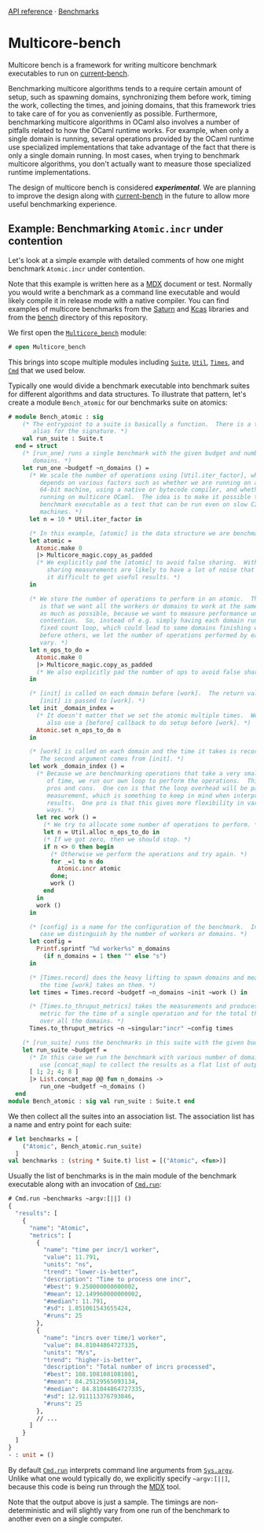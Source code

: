 [API reference](https://ocaml-multicore.github.io/multicore-bench/doc/multicore-bench/Multicore_bench/index.html)
&middot;
[Benchmarks](https://bench.ci.dev/ocaml-multicore/multicore-bench/branch/main)

# Multicore-bench

Multicore bench is a framework for writing multicore benchmark executables to
run on [current-bench](https://github.com/ocurrent/current-bench).

Benchmarking multicore algorithms tends to a require certain amount of setup,
such as spawning domains, synchronizing them before work, timing the work,
collecting the times, and joining domains, that this framework tries to take
care of for you as conveniently as possible. Furthermore, benchmarking multicore
algorithms in OCaml also involves a number of pitfalls related to how the OCaml
runtime works. For example, when only a single domain is running, several
operations provided by the OCaml runtime use specialized implementations that
take advantage of the fact that there is only a single domain running. In most
cases, when trying to benchmark multicore algorithms, you don't actually want to
measure those specialized runtime implementations.

The design of multicore bench is considered **_experimental_**. We are planning
to improve the design along with
[current-bench](https://github.com/ocurrent/current-bench) in the future to
allow more useful benchmarking experience.

## Example: Benchmarking `Atomic.incr` under contention

Let's look at a simple example with detailed comments of how one might benchmark
`Atomic.incr` under contention.

Note that this example is written here as a
[MDX](https://github.com/realworldocaml/mdx) document or test. Normally you
would write a benchmark as a command line executable and would likely compile it
in release mode with a native compiler. You can find examples of multicore
benchmarks from the
[Saturn](https://github.com/ocaml-multicore/saturn/tree/main/bench) and
[Kcas](https://github.com/ocaml-multicore/kcas/tree/main/bench) libraries and
from the [bench](bench) directory of this repository.

We first open the
[`Multicore_bench`](https://ocaml-multicore.github.io/multicore-bench/doc/multicore-bench/Multicore_bench/index.html)
module:

```ocaml
# open Multicore_bench
```

This brings into scope multiple modules including
[`Suite`](https://ocaml-multicore.github.io/multicore-bench/doc/multicore-bench/Multicore_bench/Suite/index.html),
[`Util`](https://ocaml-multicore.github.io/multicore-bench/doc/multicore-bench/Multicore_bench/Util/index.html),
[`Times`](https://ocaml-multicore.github.io/multicore-bench/doc/multicore-bench/Multicore_bench/Times/index.html),
and
[`Cmd`](https://ocaml-multicore.github.io/multicore-bench/doc/multicore-bench/Multicore_bench/Cmd/index.html)
that we used below.

Typically one would divide a benchmark executable into benchmark suites for
different algorithms and data structures. To illustrate that pattern, let's
create a module `Bench_atomic` for our benchmarks suite on atomics:

```ocaml
# module Bench_atomic : sig
    (* The entrypoint to a suite is basically a function.  There is a type
       alias for the signature. *)
    val run_suite : Suite.t
  end = struct
    (* [run_one] runs a single benchmark with the given budget and number of
       domains. *)
    let run_one ~budgetf ~n_domains () =
      (* We scale the number of operations using [Util.iter_factor], which
         depends on various factors such as whether we are running on a 32- or
         64-bit machine, using a native or bytecode compiler, and whether we are
         running on multicore OCaml.  The idea is to make it possible to use the
         benchmark executable as a test that can be run even on slow CI
         machines. *)
      let n = 10 * Util.iter_factor in

      (* In this example, [atomic] is the data structure we are benchmarking. *)
      let atomic =
        Atomic.make 0
        |> Multicore_magic.copy_as_padded
        (* We explicitly pad the [atomic] to avoid false sharing.  With false
           sharing measurements are likely to have a lot of noise that makes
           it difficult to get useful results. *)
      in

      (* We store the number of operations to perform in an atomic.  The idea
         is that we want all the workers or domains to work at the same time
         as much as possible, because we want to measure performance under
         contention.  So, instead of e.g. simply having each domain run a
         fixed count loop, which could lead to some domains finishing well
         before others, we let the number of operations performed by each domain
         vary. *)
      let n_ops_to_do =
        Atomic.make 0
        |> Multicore_magic.copy_as_padded
        (* We also explicitly pad the number of ops to avoid false sharing. *)
      in

      (* [init] is called on each domain before [work].  The return value of
         [init] is passed to [work]. *)
      let init _domain_index =
        (* It doesn't matter that we set the atomic multiple times.  We could
           also use a [before] callback to do setup before [work]. *)
        Atomic.set n_ops_to_do n
      in

      (* [work] is called on each domain and the time it takes is recorded.
         The second argument comes from [init]. *)
      let work _domain_index () =
        (* Because we are benchmarking operations that take a very small amount
           of time, we run our own loop to perform the operations.  This has
           pros and cons.  One con is that the loop overhead will be part of the
           measurement, which is something to keep in mind when interpreting the
           results.  One pro is that this gives more flexibility in various
           ways. *)
        let rec work () =
          (* We try to allocate some number of operations to perform. *)
          let n = Util.alloc n_ops_to_do in
          (* If we got zero, then we should stop. *)
          if n <> 0 then begin
            (* Otherwise we perform the operations and try again. *)
            for _=1 to n do
              Atomic.incr atomic
            done;
            work ()
          end
        in
        work ()
      in

      (* [config] is a name for the configuration of the benchmark.  In this
         case we distinguish by the number of workers or domains. *)
      let config =
        Printf.sprintf "%d worker%s" n_domains
          (if n_domains = 1 then "" else "s")
      in

      (* [Times.record] does the heavy lifting to spawn domains and measure
         the time [work] takes on them. *)
      let times = Times.record ~budgetf ~n_domains ~init ~work () in

      (* [Times.to_thruput_metrics] takes the measurements and produces both a
         metric for the time of a single operation and for the total thruput
         over all the domains. *)
      Times.to_thruput_metrics ~n ~singular:"incr" ~config times

    (* [run_suite] runs the benchmarks in this suite with the given budget. *)
    let run_suite ~budgetf =
      (* In this case we run the benchmark with various number of domains. We
         use [concat_map] to collect the results as a flat list of outputs. *)
      [ 1; 2; 4; 8 ]
      |> List.concat_map @@ fun n_domains ->
         run_one ~budgetf ~n_domains ()
  end
module Bench_atomic : sig val run_suite : Suite.t end
```

We then collect all the suites into an association list. The association list
has a name and entry point for each suite:

```ocaml
# let benchmarks = [
    ("Atomic", Bench_atomic.run_suite)
  ]
val benchmarks : (string * Suite.t) list = [("Atomic", <fun>)]
```

Usually the list of benchmarks is in the main module of the benchmark executable
along with an invocation of
[`Cmd.run`](https://ocaml-multicore.github.io/multicore-bench/doc/multicore-bench/Multicore_bench/Cmd/index.html#val-run):

```ocaml non-deterministic
# Cmd.run ~benchmarks ~argv:[||] ()
{
  "results": [
    {
      "name": "Atomic",
      "metrics": [
        {
          "name": "time per incr/1 worker",
          "value": 11.791,
          "units": "ns",
          "trend": "lower-is-better",
          "description": "Time to process one incr",
          "#best": 9.250000000000002,
          "#mean": 12.149960000000002,
          "#median": 11.791,
          "#sd": 1.851061543655424,
          "#runs": 25
        },
        {
          "name": "incrs over time/1 worker",
          "value": 84.81044864727335,
          "units": "M/s",
          "trend": "higher-is-better",
          "description": "Total number of incrs processed",
          "#best": 108.1081081081081,
          "#mean": 84.25129565093134,
          "#median": 84.81044864727335,
          "#sd": 12.911113376793846,
          "#runs": 25
        },
        // ...
      ]
    }
  ]
}
- : unit = ()
```

By default
[`Cmd.run`](https://ocaml-multicore.github.io/multicore-bench/doc/multicore-bench/Multicore_bench/Cmd/index.html#val-run)
interprets command line arguments from
[`Sys.argv`](https://v2.ocaml.org/api/Sys.html#VALargv). Unlike what one would
typically do, we explicitly specify `~argv:[||]`, because this code is being run
through the [MDX](https://github.com/realworldocaml/mdx) tool.

Note that the output above is just a sample. The timings are non-deterministic
and will slightly vary from one run of the benchmark to another even on a single
computer.
